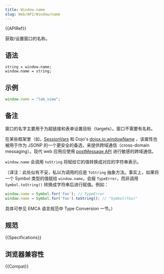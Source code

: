 ```yaml
---
title: Window.name
slug: Web/API/Window/name
---
```


{{APIRef}}

获取/设置窗口的名称。

## 语法

```plain
string = window.name;
window.name = string;
```

## 示例

```js
window.name = "lab_view";
```

## 备注

窗口的名字主要用于为超链接和表单设置目标（targets）。窗口不需要有名称。

在某些框架里（如，[SessionVars](http://www.thomasfrank.se/sessionvars.html) 和 Dojo's [dojox.io.windowName](http://www.sitepen.com/blog/2008/07/22/windowname-transport/) ，该属性也被用于作为 JSONP 的一个更安全的备选，来提供跨域通信（cross-domain messaging）。现代 web 应用应使用 [postMessage API](/zh-CN/docs/Web/API/Window/postMessage) 进行敏感的跨域通信。

`window.name` 会调用 `toString` 将赋给它的值转换成对应的字符串表示。

（译注：此处似有不妥，私以为调用的应是 `ToString` 抽象方法。事实上，如果将一个 Symbol 类型的值赋给 `window.name`，会报 `TypeError`，而非调用 `Symbol.toString()` 转换成字符串后进行赋值。例如：

```js
window.name = Symbol.for('foo'); // TypeError
window.name = Symbol.for('foo').toString(); // "Symbol(foo)"
```

具体可参见 EMCA 语言规范中 Type Conversion 一节。）

## 规范

{{Specifications}}

## 浏览器兼容性

{{Compat}}
